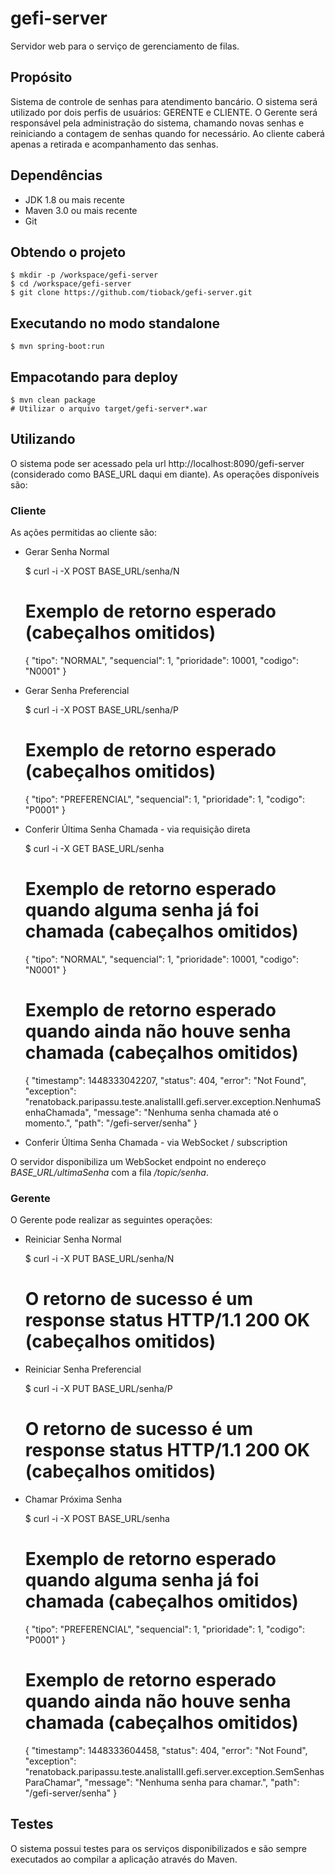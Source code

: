 # gefi-server
Servidor web para o serviço de gerenciamento de filas.

## Propósito

Sistema de controle de senhas para atendimento bancário. O sistema será utilizado por dois perfis de usuários: GERENTE e CLIENTE. O Gerente será responsável pela administração do sistema, chamando novas senhas e reiniciando a contagem de senhas quando for necessário. Ao cliente caberá apenas a retirada e acompanhamento das senhas.


## Dependências

* JDK 1.8 ou mais recente
* Maven 3.0 ou mais recente
* Git 

## Obtendo o projeto

	$ mkdir -p /workspace/gefi-server
	$ cd /workspace/gefi-server
	$ git clone https://github.com/tioback/gefi-server.git
	
## Executando no modo standalone

	$ mvn spring-boot:run
	
## Empacotando para deploy

	$ mvn clean package
	# Utilizar o arquivo target/gefi-server*.war 
	
## Utilizando

O sistema pode ser acessado pela url http://localhost:8090/gefi-server (considerado como BASE_URL daqui em diante).
As operações disponíveis são:

### Cliente

As ações permitidas ao cliente são:

* Gerar Senha Normal

	$ curl -i -X POST BASE_URL/senha/N
	# Exemplo de retorno esperado (cabeçalhos omitidos)
	{
	  "tipo": "NORMAL",
	  "sequencial": 1,
	  "prioridade": 10001,
	  "codigo": "N0001"
	}

* Gerar Senha Preferencial

	$ curl -i -X POST BASE_URL/senha/P
	# Exemplo de retorno esperado (cabeçalhos omitidos)
	{
	  "tipo": "PREFERENCIAL",
	  "sequencial": 1,
	  "prioridade": 1,
	  "codigo": "P0001"
	}

* Conferir Última Senha Chamada - via requisição direta

	$ curl -i -X GET BASE_URL/senha
	# Exemplo de retorno esperado quando alguma senha já foi chamada (cabeçalhos omitidos)
	{
	  "tipo": "NORMAL",
	  "sequencial": 1,
	  "prioridade": 10001,
	  "codigo": "N0001"
	}
	
	# Exemplo de retorno esperado quando ainda não houve senha chamada (cabeçalhos omitidos)
	{
	  "timestamp": 1448333042207,
	  "status": 404,
	  "error": "Not Found",
	  "exception": "renatoback.paripassu.teste.analistaIII.gefi.server.exception.NenhumaSenhaChamada",
	  "message": "Nenhuma senha chamada até o momento.",
	  "path": "/gefi-server/senha"
	}
	
* Conferir Última Senha Chamada - via WebSocket / subscription

O servidor disponibiliza um WebSocket endpoint no endereço *BASE_URL/ultimaSenha* com a fila */topic/senha*.
	
### Gerente

O Gerente pode realizar as seguintes operações:

* Reiniciar Senha Normal

	$ curl -i -X PUT BASE_URL/senha/N
	# O retorno de sucesso é um response status HTTP/1.1 200 OK (cabeçalhos omitidos)

* Reiniciar Senha Preferencial

	$ curl -i -X PUT BASE_URL/senha/P
	# O retorno de sucesso é um response status HTTP/1.1 200 OK (cabeçalhos omitidos)

* Chamar Próxima Senha

	$ curl -i -X POST BASE_URL/senha
	# Exemplo de retorno esperado quando alguma senha já foi chamada (cabeçalhos omitidos)
	{
	  "tipo": "PREFERENCIAL",
	  "sequencial": 1,
	  "prioridade": 1,
	  "codigo": "P0001"
	}
	
	# Exemplo de retorno esperado quando ainda não houve senha chamada (cabeçalhos omitidos)
	{
	  "timestamp": 1448333604458,
	  "status": 404,
	  "error": "Not Found",
	  "exception": "renatoback.paripassu.teste.analistaIII.gefi.server.exception.SemSenhasParaChamar",
	  "message": "Nenhuma senha para chamar.",
	  "path": "/gefi-server/senha"
	}

## Testes

O sistema possui testes para os serviços disponibilizados e são sempre executados ao compilar a aplicação através do Maven.